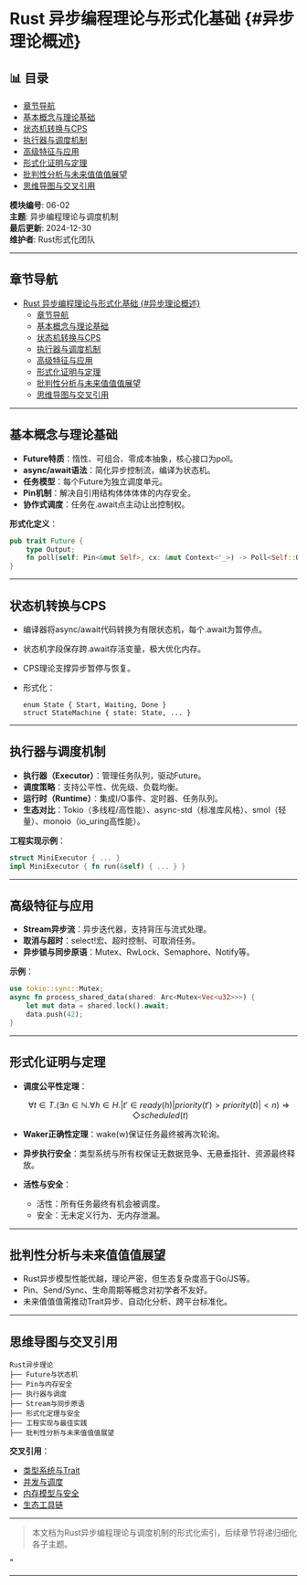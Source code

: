 ﻿# Rust 异步编程理论与形式化基础 {#异步理论概述}


## 📊 目录

- [章节导航](#章节导航)
- [基本概念与理论基础](#基本概念与理论基础)
- [状态机转换与CPS](#状态机转换与cps)
- [执行器与调度机制](#执行器与调度机制)
- [高级特征与应用](#高级特征与应用)
- [形式化证明与定理](#形式化证明与定理)
- [批判性分析与未来值值值展望](#批判性分析与未来值值值展望)
- [思维导图与交叉引用](#思维导图与交叉引用)


**模块编号**: 06-02  
**主题**: 异步编程理论与调度机制  
**最后更新**: 2024-12-30  
**维护者**: Rust形式化团队

---

## 章节导航

- [Rust 异步编程理论与形式化基础 {#异步理论概述}](#rust-异步编程理论与形式化基础-异步理论概述)
  - [章节导航](#章节导航)
  - [基本概念与理论基础](#基本概念与理论基础)
  - [状态机转换与CPS](#状态机转换与cps)
  - [执行器与调度机制](#执行器与调度机制)
  - [高级特征与应用](#高级特征与应用)
  - [形式化证明与定理](#形式化证明与定理)
  - [批判性分析与未来值值值展望](#批判性分析与未来值值值展望)
  - [思维导图与交叉引用](#思维导图与交叉引用)

---

## 基本概念与理论基础

- **Future特质**：惰性、可组合、零成本抽象，核心接口为poll。
- **async/await语法**：简化异步控制流，编译为状态机。
- **任务模型**：每个Future为独立调度单元。
- **Pin机制**：解决自引用结构体体体体的内存安全。
- **协作式调度**：任务在.await点主动让出控制权。

**形式化定义**：

```rust
pub trait Future {
    type Output;
    fn poll(self: Pin<&mut Self>, cx: &mut Context<'_>) -> Poll<Self::Output>;
}
```

---

## 状态机转换与CPS

- 编译器将async/await代码转换为有限状态机，每个.await为暂停点。
- 状态机字段保存跨.await存活变量，极大优化内存。
- CPS理论支撑异步暂停与恢复。
- 形式化：

  ```text
  enum State { Start, Waiting, Done }
  struct StateMachine { state: State, ... }
  ```

---

## 执行器与调度机制

- **执行器（Executor）**：管理任务队列，驱动Future。
- **调度策略**：支持公平性、优先级、负载均衡。
- **运行时（Runtime）**：集成I/O事件、定时器、任务队列。
- **生态对比**：Tokio（多线程/高性能）、async-std（标准库风格）、smol（轻量）、monoio（io_uring高性能）。

**工程实现示例**：

```rust
struct MiniExecutor { ... }
impl MiniExecutor { fn run(&self) { ... } }
```

---

## 高级特征与应用

- **Stream异步流**：异步迭代器，支持背压与流式处理。
- **取消与超时**：select!宏、超时控制、可取消任务。
- **异步锁与同步原语**：Mutex、RwLock、Semaphore、Notify等。

**示例**：

```rust
use tokio::sync::Mutex;
async fn process_shared_data(shared: Arc<Mutex<Vec<u32>>>) {
    let mut data = shared.lock().await;
    data.push(42);
}
```

---

## 形式化证明与定理

- **调度公平性定理**：

  ```math
  ∀t∈T. (∃n∈ℕ. ∀h∈H. |{t'∈ready(h) | priority(t') > priority(t)}| < n) ⇒ ◇scheduled(t)
  ```

- **Waker正确性定理**：wake(w)保证任务最终被再次轮询。
- **异步执行安全**：类型系统与所有权保证无数据竞争、无悬垂指针、资源最终释放。
- **活性与安全**：
  - 活性：所有任务最终有机会被调度。
  - 安全：无未定义行为、无内存泄漏。

---

## 批判性分析与未来值值值展望

- Rust异步模型性能优越，理论严密，但生态复杂度高于Go/JS等。
- Pin、Send/Sync、生命周期等概念对初学者不友好。
- 未来值值值需推动Trait异步、自动化分析、跨平台标准化。

---

## 思维导图与交叉引用

```text
Rust异步理论
├── Future与状态机
├── Pin与内存安全
├── 执行器与调度
├── Stream与同步原语
├── 形式化定理与安全
├── 工程实现与最佳实践
├── 批判性分析与未来值值值展望
```

**交叉引用**：

- [类型系统与Trait](../02_type_system/)
- [并发与调度](../05_concurrency/)
- [内存模型与安全](../04_memory_model/)
- [生态工具链](../26_toolchain_ecosystem/)

---

> 本文档为Rust异步编程理论与调度机制的形式化索引，后续章节将递归细化各子主题。

"

---
